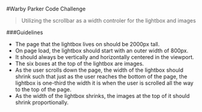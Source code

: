 #Warby Parker Code Challenge

> Utilizing the scrollbar as a width controler for the lightbox and images

###Guidelines
* The page that the lightbox lives on should be 2000px tall.
* On page load, the lightbox should start with an outer width of 800px.
* It should always be vertically and horizontally centered in the viewport.
* The six boxes at the top of the lightbox are images.
* As the user scrolls down the page, the width of the lightbox should shrink such that just as the user reaches the bottom of the page, the lightbox is one-third the width it is when the user is scrolled all the way to the top of the page.
* As the width of the lightbox shrinks, the images at the top of it should shrink proportionally.



